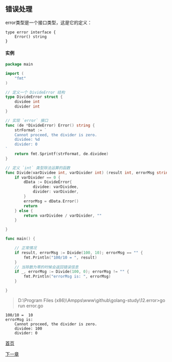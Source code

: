 ## 错误处理

error类型是一个接口类型，这是它的定义：

    type error interface {
        Error() string
    }
   
#### 实例

```go
package main

import (
	"fmt"
)

// 定义一个 DivideError 结构
type DivideError struct {
	dividee int
	divider int
}

// 实现 `error` 接口
func (de *DivideError) Error() string {
	strFormat := `
    Cannot proceed, the divider is zero.
    dividee: %d
    divider: 0
`
	return fmt.Sprintf(strFormat, de.dividee)
}

// 定义 `int` 类型除法运算的函数
func Divide(varDividee int, varDivider int) (result int, errorMsg string) {
	if varDivider == 0 {
		dData := DivideError{
			dividee: varDividee,
			divider: varDivider,
		}
		errorMsg = dData.Error()
		return
	} else {
		return varDividee / varDivider, ""
	}

}

func main() {

	// 正常情况
	if result, errorMsg := Divide(100, 10); errorMsg == "" {
		fmt.Println("100/10 = ", result)
	}
	// 当除数为零的时候会返回错误信息
	if _, errorMsg := Divide(100, 0); errorMsg != "" {
		fmt.Println("errorMsg is: ", errorMsg)
	}

}
```

> D:\Program Files (x86)\Ampps\www\github\golang-study\12.error>go run error.go

    100/10 =  10
    errorMsg is:
        Cannot proceed, the divider is zero.
        dividee: 100
        divider: 0

[首页](../README.md)

[下一章](../13.conc/README.md)
